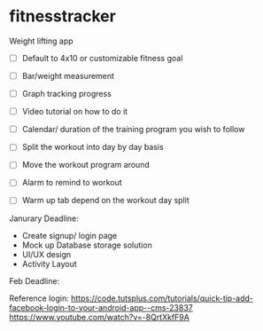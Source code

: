 # fitnesstracker
Weight lifting app 
- [ ] Default to 4x10 or customizable fitness goal
- [ ] Bar/weight measurement 
- [ ] Graph tracking progress 
- [ ] Video tutorial on how to do it 
- [ ] Calendar/ duration of the training program you wish to follow
- [ ] Split the workout into day by day basis 
- [ ] Move the workout program around 
- [ ] Alarm to remind to workout 
- [ ] Warm up tab depend on the workout day split



Janurary Deadline:
  + Create signup/ login page 
  + Mock up Database storage solution 
  + UI/UX design
  + Activity Layout

Feb Deadline:


Reference
login:
https://code.tutsplus.com/tutorials/quick-tip-add-facebook-login-to-your-android-app--cms-23837
https://www.youtube.com/watch?v=-8QrtXkfF9A
